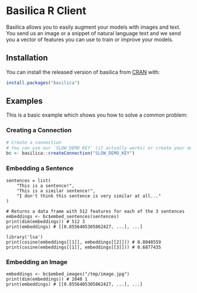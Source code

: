 # Basilica R Client

Basilica allows you to easily augment your models with images and text. You send
us an image or a snippet of natural language text and we send you a vector of
features you can use to train or improve your models.

## Installation

You can install the released version of basilica from [CRAN](https://CRAN.R-project.org) with:

``` r
install.packages("basilica")
```

## Examples

This is a basic example which shows you how to solve a common problem:

### Creating a Connection

``` r
# Create a connection
# You can use our `SLOW_DEMO_KEY` (it actually works) or create your own at basilica.ai
bc <- basilica::createConnection("SLOW_DEMO_KEY")
```

### Embedding a Sentence

```
sentences = list(
    "This is a sentence!",
    "This is a similar sentence!",
    "I don't think this sentence is very similar at all..."
)

# Returns a data frame with 512 features for each of the 3 sentences
embeddings <- bc$embed_sentences(sentences)
print(dim(embeddings)) # 512 3
print(embeddings) # [[0.8556405305862427, ...], ...]

library('lsa')
print(cosine(embeddings[[1]], embeddings[[2]])) # 0.8048559
print(cosine(embeddings[[1]], embeddings[[3]])) # 0.6877435
```

### Embedding an Image

```
embeddings <- bc$embed_images("/tmp/image.jpg")
print(dim(embeddings)) # 2048 1
print(embeddings) # [[0.8556405305862427, ...], ...]
```
